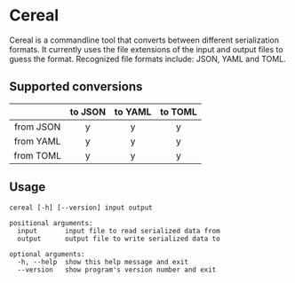 # Cereal

Cereal is a commandline tool that converts between different serialization
formats. It currently uses the file extensions of the input and output files
to guess the format. Recognized file formats include: JSON, YAML and TOML.

## Supported conversions

|           | to JSON | to YAML | to TOML |
|:---------:|:-------:|:-------:|:-------:|
| from JSON |    y    |    y    |    y    |
| from YAML |    y    |    y    |    y    |
| from TOML |    y    |    y    |    y    |

## Usage

```
cereal [-h] [--version] input output

positional arguments:
  input       input file to read serialized data from
  output      output file to write serialized data to

optional arguments:
  -h, --help  show this help message and exit
  --version   show program's version number and exit
```